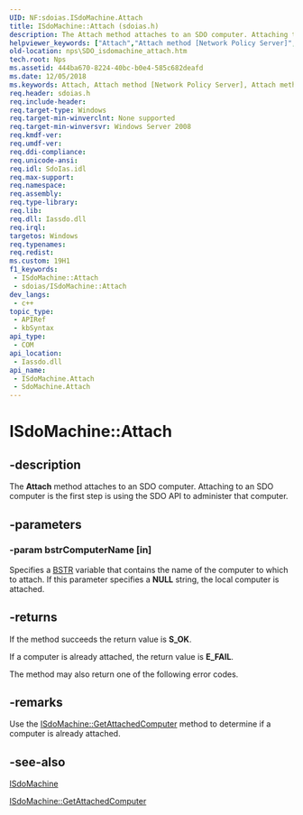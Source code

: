 ```yaml
---
UID: NF:sdoias.ISdoMachine.Attach
title: ISdoMachine::Attach (sdoias.h)
description: The Attach method attaches to an SDO computer. Attaching to an SDO computer is the first step is using the SDO API to administer that computer.
helpviewer_keywords: ["Attach","Attach method [Network Policy Server]","Attach method [Network Policy Server]","ISdoMachine interface","Attach method [Network Policy Server]","SdoMachine object","ISdoMachine interface [Network Policy Server]","Attach method","ISdoMachine.Attach","ISdoMachine::Attach","SdoMachine object [Network Policy Server]","Attach method","_sdo_isdomachine_attach","nps.SDO_isdomachine_attach","sdo.isdomachine_attach","sdoias/ISdoMachine::Attach"]
old-location: nps\SDO_isdomachine_attach.htm
tech.root: Nps
ms.assetid: 444ba670-8224-40bc-b0e4-585c682deafd
ms.date: 12/05/2018
ms.keywords: Attach, Attach method [Network Policy Server], Attach method [Network Policy Server],ISdoMachine interface, Attach method [Network Policy Server],SdoMachine object, ISdoMachine interface [Network Policy Server],Attach method, ISdoMachine.Attach, ISdoMachine::Attach, SdoMachine object [Network Policy Server],Attach method, _sdo_isdomachine_attach, nps.SDO_isdomachine_attach, sdo.isdomachine_attach, sdoias/ISdoMachine::Attach
req.header: sdoias.h
req.include-header: 
req.target-type: Windows
req.target-min-winverclnt: None supported
req.target-min-winversvr: Windows Server 2008
req.kmdf-ver: 
req.umdf-ver: 
req.ddi-compliance: 
req.unicode-ansi: 
req.idl: SdoIas.idl
req.max-support: 
req.namespace: 
req.assembly: 
req.type-library: 
req.lib: 
req.dll: Iassdo.dll
req.irql: 
targetos: Windows
req.typenames: 
req.redist: 
ms.custom: 19H1
f1_keywords:
 - ISdoMachine::Attach
 - sdoias/ISdoMachine::Attach
dev_langs:
 - c++
topic_type:
 - APIRef
 - kbSyntax
api_type:
 - COM
api_location:
 - Iassdo.dll
api_name:
 - ISdoMachine.Attach
 - SdoMachine.Attach
---
```


# ISdoMachine::Attach


## -description

The 
<b>Attach</b> method attaches to an SDO computer. Attaching to an SDO computer is the first step is using the SDO API to administer that computer.

## -parameters

### -param bstrComputerName [in]

Specifies a 
<a href="/previous-versions/windows/desktop/automat/bstr">BSTR</a> variable that contains the name of the computer to which to attach. If this parameter specifies a <b>NULL</b> string, the local computer is attached.

## -returns

If the method succeeds the return value is <b>S_OK</b>.

If a computer is already attached, the return value is <b>E_FAIL</b>.

The method may also return one of the following error codes.

## -remarks

Use the 
<a href="/windows/desktop/api/sdoias/nf-sdoias-isdomachine-getattachedcomputer">ISdoMachine::GetAttachedComputer</a> method to determine if a computer is already attached.

## -see-also

<a href="/windows/desktop/api/sdoias/nn-sdoias-isdomachine">ISdoMachine</a>



<a href="/windows/desktop/api/sdoias/nf-sdoias-isdomachine-getattachedcomputer">ISdoMachine::GetAttachedComputer</a>